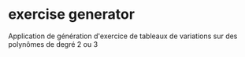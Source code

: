 # exercise generator
Application de génération d'exercice de tableaux de variations sur des polynômes de degré 2 ou 3
